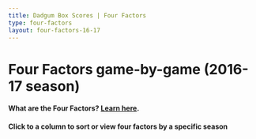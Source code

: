 ```yaml
---
title: Dadgum Box Scores | Four Factors
type: four-factors
layout: four-factors-16-17
---
```


# Four Factors game-by-game (2016-17 season)

#### What are the Four Factors? [Learn here](https://cbbstatshelp.com/four-factors/intro/).

#### Click to a column to sort or view four factors by a specific season